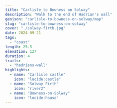 ```yaml
---
title: "Carlisle to Bowness on Solway"
description: "Walk to the end of Hadrian's wall"
geojson: "carlisle-to-bowness-on-solway/map"
slug: "carlisle-to-bowness-on-solway"
cover: "./solway-firth.jpg"
date: 2024-09-21
tags:
  - "coast"
length: 25.5
elevation: 127
duration: 4
trails:
  - "hadrians-wall"
highlights:
  - name: "Carlisle castle"
    icon: "lucide:castle"
  - name: "Solway Firth"
    icon: "river2"
  - name: "Bowness-on-Solway"
    icon: "lucide:house"
---
```

